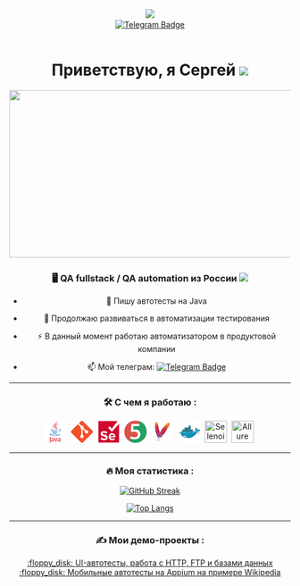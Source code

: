 <div id="header" align="center">
  <img src="https://i.giphy.com/media/v1.Y2lkPTc5MGI3NjExcjRuaHBzc3Rjb2Q4b2N4MG5wbTkzZ2NvOHZzdndpbWFkYzYxeXczeiZlcD12MV9pbnRlcm5hbF9naWZfYnlfaWQmY3Q9Zw/HzPtbOKyBoBFsK4hyc/giphy.gif" width="200"/>
  <div id="badges">
  <a href="https://t.me/borodator">
    <img src="https://img.shields.io/badge/Telegram-blue?logo=telegram&logoColor=white" alt="Telegram Badge"/>
  </a>  
  </div> 
  <img src="https://komarev.com/ghpvc/?username=SZhul&style=flat-square&color=blue" alt=""/>
  
<h1>
Приветствую, я Сергей
  <img src="https://media.giphy.com/media/hvRJCLFzcasrR4ia7z/giphy.gif" width="20px"/>
</h1>

<div>
  <img src="https://media.giphy.com/media/dWesBcTLavkZuG35MI/giphy.gif" width="600" height="300"/>
  
  ### :desktop_computer: QA fullstack / QA automation из России <img src="https://media.giphy.com/media/WUlplcMpOCEmTGBtBW/giphy.gif" width="30">
  
- :telescope: Пишу автотесты на Java

- :seedling: Продолжаю развиваться в автоматизации тестирования

- :zap: В данный момент работаю автоматизатором в продуктовой компании

- :mailbox: Мой телеграм: [![Telegram Badge](https://img.shields.io/badge/Telegram-blue?logo=telegram&logoColor=white)](https://t.me/borodator)
</div>

---

### :hammer_and_wrench: С чем я работаю :
<div>
  <img src="https://github.com/devicons/devicon/blob/master/icons/java/java-original-wordmark.svg" title="Java" alt="Java" width="40" height="40"/>&nbsp;
  <img src="https://github.com/devicons/devicon/blob/master/icons/git/git-plain.svg" title="Git" **alt="Git" width="40" height="40"/>&nbsp;
  <img src="https://github.com/devicons/devicon/blob/master/icons/selenium/selenium-original.svg" title="Selenium" **alt="Selenium" width="40" height="40"/>&nbsp;
  <img src="https://github.com/devicons/devicon/blob/master/icons/junit/junit-original.svg" title="Junit5" **alt="Junit5" width="40" height="40"/>&nbsp;
  <img src="https://github.com/devicons/devicon/blob/master/icons/maven/maven-original.svg" title="Maven" **alt="Maven" width="40" height="40"/>&nbsp;  
  <img src="https://github.com/devicons/devicon/blob/master/icons/docker/docker-original.svg" title="Docker" **alt="Docker" width="40" height="40"/>&nbsp;
  <img src="https://encrypted-tbn0.gstatic.com/images?q=tbn:ANd9GcQY-SzQrjdmqiY4oaQjYF-KxoSFOcyjttfVfQ&s" title="Selenoid" **alt="Selenoid" width="40" height="40"/>&nbsp;
  <img src="https://avatars.githubusercontent.com/u/5879127?s=280&v=4" title="Allure Reports" **alt="Allure Reports" width="40" height="40"/>&nbsp;
</div>

---

### :fire: Моя статистика :

[![GitHub Streak](http://github-readme-streak-stats.herokuapp.com?user=SZhul&theme=dark&background=000000)](https://git.io/streak-stats)

[![Top Langs](https://github-readme-stats.vercel.app/api/top-langs/?username=SZhul)](https://github.com/anuraghazra/github-readme-stats)

---

### :writing_hand: Мои демо-проекты :

<div>  <a href="https://github.com/SZhul/SeleniumTestProject">  
  :floppy_disk:  UI-автотесты, работа с HTTP, FTP и базами данных
      </a>
</div>

<div>
    <a href="https://github.com/SZhul/appiumTestProject">    
  :floppy_disk:  Мобильные автотесты на Appium на примере Wikipedia
    </a>
</div>  

</div>






